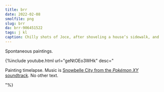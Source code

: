 ```yaml
---
title: brr
date: 2022-02-08
smolfile: png
slug: brr
da: brr-906451522
tags: j kl
caption: Chilly shots of Joce, after shoveling a house’s sidewalk, and Kay Lin, enjoying a hot drink by a snowy window.
---
```

Spontaneous paintings.

{%include youtube.html url="geNtOEo3WHk" desc="<p>Painting timelapse. Music is <a href='https://www.youtube.com/watch?v=iabhM-i43XI' class='ext'>Snowbelle City from the <i>Pokémon XY</i> soundtrack</a>. No other text.</p>"%}